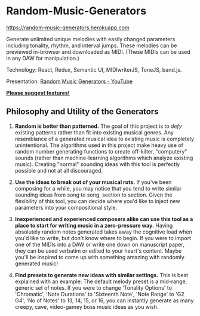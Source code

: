 # Random-Music-Generators

https://random-music-generators.herokuapp.com

Generate unlimited unique melodies with easily changed parameters including tonality, rhythm, and interval jumps. 
These melodies can be previewed in-browser and downloaded as MIDI. (These MIDIs can be used in any DAW for manipulation.)

Technology:	React, Redux, Semantic UI, MIDIwriterJS, ToneJS, band.js. 

Presentation: [Random Music Generators - YouTube](https://www.youtube.com/watch?v=D46ujdZg4o0)

**[Please suggest features!](https://scraggo.github.io/contact/)**

## Philosophy and Utility of the Generators

1. **Random is better than patterned.** The goal of this project is to *defy* existing patterns rather than fit into existing musical genres. Any resemblance of a generated musical idea to existing music is completely unintentional. The algorithms used in this project make heavy use of random number generating functions to create off-kilter, "computery" sounds (rather than machine-learning algorithms which analyze existing music). Creating "normal" sounding ideas with this tool is perfectly possible and not at all discouraged.

2. **Use the ideas to break out of your musical ruts.** If you've been composing for a while, you may notice that you tend to write similar sounding ideas from song to song, section to section. Given the flexibility of this tool, you can decide where you'd like to inject new parameters into your compositional style.

3. **Inexperienced and experienced composers alike can use this tool as a place to start for writing music in a zero-pressure way.** Having absolutely random notes generated takes away the cognitive load when you'd like to write, but don't know where to begin. If you were to import one of the MIDIs into a DAW or write one down on manuscript paper, they can be used verbatim or edited to your heart's content. Maybe you'll be inspired to come up with something amazing with randomly generated music!

4. **Find presets to generate new ideas with similar settings.** This is best explained with an example: The default melody preset is a mid-range, generic set of notes. If you were to change 'Tonality Options' to 'Chromatic', 'Note Durations' to 'Sixteenth Note', 'Note Range' to 'G2 G4', 'No of Notes' to 13, 14, 15, or 16, you can instantly generate as many creepy, cave, video-gamey boss music ideas as you wish.
